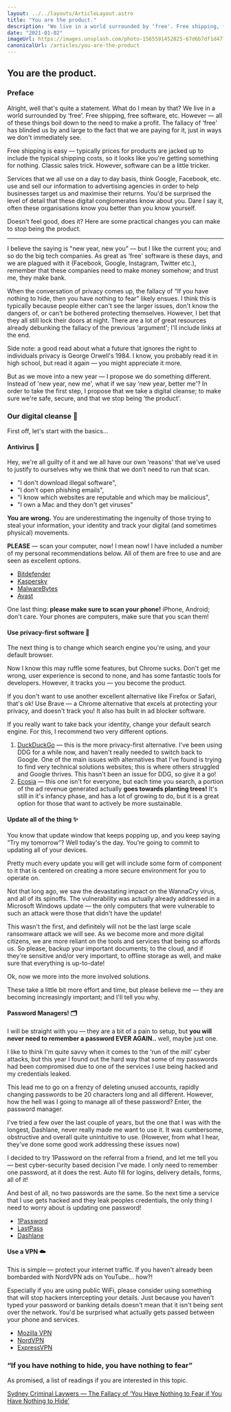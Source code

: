 ```yaml
---
layout: ../../layouts/ArticleLayout.astro
title: "You are the product."
description: "We live in a world surrounded by ‘free'. Free shipping, free software, etc. However — all of these things boil down to the need to make a profit."
date: "2021-01-02"
imageUrl: https://images.unsplash.com/photo-1565591452825-67d6b7df1d47?ixid=MnwxMjA3fDB8MHxzZWFyY2h8NXx8c3B5fGVufDB8fDB8fA%3D%3D&ixlib=rb-1.2.1&auto=format&fit=crop&w=400&q=80
canonicalUrl: /articles/you-are-the-product
---
```


## You are the product.

### Preface

Alright, well that's quite a statement. What do I mean by that? We live in a world surrounded by ‘free'. Free shipping, free software, etc. However — all of these things boil down to the need to make a profit. The fallacy of ‘free' has blinded us by and large to the fact that we are paying for it, just in ways we don't immediately see.

Free shipping is easy — typically prices for products are jacked up to include the typical shipping costs, so it looks like you're getting something for nothing. Classic sales trick. However, software can be a little tricker.

Services that we all use on a day to day basis, think Google, Facebook, etc. use and sell our information to advertising agencies in order to help businesses target us and maximise their returns. You'd be surprised the level of detail that these digital conglomerates know about you. Dare I say it, often these organisations know you better than you know yourself.

Doesn't feel good, does it? Here are some practical changes you can make to stop being the product.

---

I believe the saying is "new year, new you” — but I like the current you; and so do the big tech companies. As great as ‘free' software is these days, and we are plagued with it (Facebook, Google, Instagram, Twitter etc.), remember that these companies need to make money somehow; and trust me, they make bank.

When the conversation of privacy comes up, the fallacy of “If you have nothing to hide, then you have nothing to fear” likely ensues. I think this is typically because people either can't see the larger issues, don't know the dangers of, or can't be bothered protecting themselves. However, I bet that they all still lock their doors at night. There are a lot of great resources already debunking the fallacy of the previous ‘argument'; I'll include links at the end.

Side note: a good read about what a future that ignores the right to individuals privacy is George Orwell's 1984. I know, you probably read it in high school, but read it again — you might appreciate it more.

But as we move into a new year — I propose we do something different. Instead of 'new year, new me', what if we say ‘new year, better me'? In order to take the first step, I propose that we take a digital cleanse; to make sure we're safe, secure, and that we stop being ‘the product'.

### Our digital cleanse 🤖

First off, let's start with the basics…

#### Antivirus 🦠

Hey, we're all guilty of it and we all have our own ‘reasons' that we've used to justify to ourselves why we think that we don't need to run that scan.

- "I don't download illegal software",
- "I don't open phishing emails",
- "I know which websites are reputable and which may be malicious",
- "I own a Mac and they don't get viruses"

**You are wrong.** You are underestimating the ingenuity of those trying to steal your information, your identity and track your digital (and sometimes physical) movements.

**PLEASE** — scan your computer, now! I mean now! I have included a number of my personal recommendations below. All of them are free to use and are seen as excellent options.

- [Bitdefender](https://www.bitdefender.com.au/)
- [Kaspersky](https://www.kaspersky.com.au/)
- [MalwareBytes](https://www.malwarebytes.com/)
- [Avast](https://www.avast.com/en-au/index)

One last thing: **please make sure to scan your phone!** iPhone, Android; don't care. Your phones are computers, make sure that you scan them!

#### Use privacy-first software 🥸

The next thing is to change which search engine you're using, and your default browser.

Now I know this may ruffle some features, but Chrome sucks. Don't get me wrong, user experience is second to none, and has some fantastic tools for developers. However, it tracks you — you become the product.

If you don't want to use another excellent alternative like Firefox or Safari, that's ok! Use Brave — a Chrome alternative that excels at protecting your privacy, and doesn't track you! It also has built in ad blocker software.

If you really want to take back your identity, change your default search engine. For this, I recommend two very different options.

1. [DuckDuckGo](https://duckduckgo.com/) — this is the more privacy-first alternative. I've been using DDG for a while now, and haven't really needed to switch back to Google. One of the main issues with alternatives that I've found is trying to find very technical solutions websites; this is where others struggled and Google thrives. This hasn't been an issue for DDG, so give it a go!
2. [Ecosia](https://www.ecosia.org/?c=en) — this one isn't for everyone, but each time you search, a portion of the ad revenue generated actually **goes towards planting trees!** It's still in it's infancy phase, and has a lot of growing to do, but it is a great option for those that want to actively be more sustainable.

#### Update all of the thing ✨

You know that update window that keeps popping up, and you keep saying “Try my tomorrow”? Well today's the day. You're going to commit to updating all of your devices.

Pretty much every update you will get will include some form of component to it that is centered on creating a more secure environment for you to operate on.

Not that long ago, we saw the devastating impact on the WannaCry virus, and all of its spinoffs. The vulnerability was actually already addressed in a Microsoft Windows update — the only computers that were vulnerable to such an attack were those that didn't have the update!

This wasn't the first, and definitely will not be the last large scale ransomware attack we will see. As we become more and more digital citizens, we are more reliant on the tools and services that being so affords us. So please, backup your important documents; to the cloud, and if they're sensitive and/or very important, to offline storage as well, and make sure that everything is up-to-date!

Ok, now we more into the more involved solutions.

These take a little bit more effort and time, but please believe me — they are becoming increasingly important; and I'll tell you why.

#### Password Managers! 🗂

I will be straight with you — they are a bit of a pain to setup, but **you will never need to remember a password EVER AGAIN..** well, maybe just one.

I like to think I'm quite savvy when it comes to the ‘run of the mill' cyber attacks, but this year I found out the hard way that some of my passwords had been compromised due to one of the services I use being hacked and my credentials leaked.

This lead me to go on a frenzy of deleting unused accounts, rapidly changing passwords to be 20 characters long and all different. However, how the hell was I going to manage all of these password? Enter, the password manager.

I've tried a few over the last couple of years, but the one that I was with the longest, Dashlane, never really made me want to use it. It was cumbersome, obstructive and overall quite unintuitive to use. (However, from what I hear, they've done some good work addressing these issues now)

I decided to try 1Password on the referral from a friend, and let me tell you — best cyber-security based decision I've made. I only need to remember one password, at it does the rest. Auto fill for logins, delivery details, forms, all of it!

And best of all, no two passwords are the same. So the next time a service that I use gets hacked and they leak peoples credentials, the only thing I need to worry about is updating one password!

- [1Password](https://1password.com/)
- [LastPass](https://www.lastpass.com/)
- [Dashlane](https://www.dashlane.com/)

#### Use a VPN ☁️

This is simple — protect your internet traffic. If you haven't already been bombarded with NordVPN ads on YouTube… how?!

Especially if you are using public WiFi, please consider using something that will stop hackers intercepting your details. Just because you haven't typed your password or banking details doesn't mean that it isn't being sent over the network. You'd be surprised what actually gets passed between your phone and services.

- [Mozilla VPN](https://www.mozilla.org/en-US/products/vpn/)
- [NordVPN](https://nordvpn.com/)
- [ExpressVPN](https://www.expressvpn.com/)

### “If you have nothing to hide, you have nothing to fear”

As promised, a list of readings if you are interested in this topic.

[Sydney Criminal Laywers — The Fallacy of ‘You Have Nothing to Fear if You Have Nothing to Hide'](https://www.sydneycriminallawyers.com.au/blog/the-fallacy-of-you-have-nothing-to-fear-if-you-have-nothing-to-hide/)
